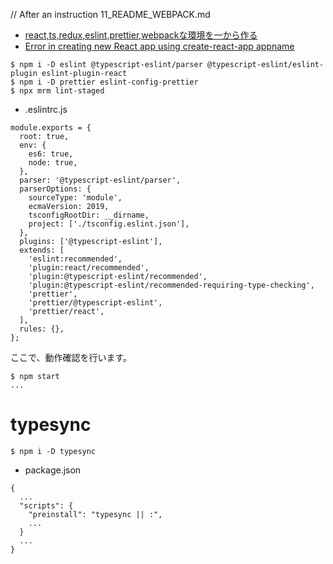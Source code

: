 // After an instruction 11_README_WEBPACK.md
* [react,ts,redux,eslint,prettier,webpackな環境を一から作る](https://qiita.com/pokotyan/items/0521f6ea54ee801e53ad#lint%E3%81%AE%E7%92%B0%E5%A2%83%E3%82%92%E6%95%B4%E5%82%99)
* [Error in creating new React app using create-react-app appname](https://stackoverflow.com/a/79273240/4307818#)

```
$ npm i -D eslint @typescript-eslint/parser @typescript-eslint/eslint-plugin eslint-plugin-react
$ npm i -D prettier eslint-config-prettier
$ npx mrm lint-staged
```

* .eslintrc.js
```
module.exports = {
  root: true,
  env: {
    es6: true,
    node: true,
  },
  parser: '@typescript-eslint/parser',
  parserOptions: {
    sourceType: 'module',
    ecmaVersion: 2019,
    tsconfigRootDir: __dirname,
    project: ['./tsconfig.eslint.json'],
  },
  plugins: ['@typescript-eslint'],
  extends: [
    'eslint:recommended',
    'plugin:react/recommended',
    'plugin:@typescript-eslint/recommended',
    'plugin:@typescript-eslint/recommended-requiring-type-checking',
    'prettier',
    'prettier/@typescript-eslint',
    'prettier/react',
  ],
  rules: {},
};
```

ここで、動作確認を行います。

```
$ npm start
...
```

# typesync

```
$ npm i -D typesync
```

* package.json
```
{
  ...
  "scripts": {
    "preinstall": "typesync || :",
    ...
  }
  ...
}
```


